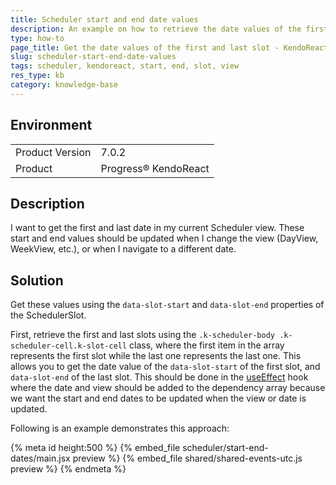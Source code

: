 ```yaml
---
title: Scheduler start and end date values
description: An example on how to retrieve the date values of the first and last slot of the KendoReact Scheduler.
type: how-to
page_title: Get the date values of the first and last slot - KendoReact Scheduler
slug: scheduler-start-end-date-values
tags: scheduler, kendoreact, start, end, slot, view
res_type: kb
category: knowledge-base
---
```


## Environment

<table>
    <tbody>
	    <tr>
	    	<td>Product Version</td>
	    	<td>7.0.2</td>
	    </tr>
	    <tr>
	    	<td>Product</td>
	    	<td>Progress® KendoReact</td>
	    </tr>
    </tbody>
</table>


## Description

I want to get the first and last date in my current Scheduler view. These start and end values should be updated when I change the view (DayView, WeekView, etc.), or when I navigate to a different date.

## Solution

Get these values using the `data-slot-start` and `data-slot-end` properties of the SchedulerSlot.

First, retrieve the first and last slots using the `.k-scheduler-body .k-scheduler-cell.k-slot-cell` class, where the first item in the array represents the first slot while the last one represents the last one. This allows you to get the date value of the `data-slot-start` of the first slot, and `data-slot-end` of the last slot. This should be done in the [useEffect](https://react.dev/reference/react/useEffect) hook where the date and view should be added to the dependency array because we want the start and end dates to be updated when the view or date is updated.

Following is an example demonstrates this approach:

{% meta id height:500 %}
{% embed_file scheduler/start-end-dates/main.jsx preview %}
{% embed_file shared/shared-events-utc.js preview %}
{% endmeta %}
